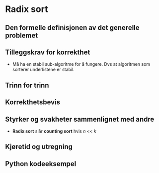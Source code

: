 # Radix sort

<!-- 
1. Kjenne den formelle definisjonen av det generelle problemet den løser
2. Kjenne til eventuelle tilleggskrav den stiller for å være korrekt
3. Vite hvordan den oppfører seg; kunne utføre algoritmen, trinn for trinn!
4. Forstå korrekthetsbeviset; hvordan og hvorfor virker algoritmen egentlig?
5. Kjenne til eventuelle styrker eller svakheter, sammenlignet med andre
6. Kjenne kjøretidene under ulike omstendigheter, og forstå utregningen
-->

## Den formelle definisjonen av det generelle problemet
<!-- Et problem er relasjonen mellom input og output -->

## Tilleggskrav for korrekthet
<!-- Korrekhet: algoritmer virker, gir det svaret den skal -->
<!-- Eks: Binary search må ha en sortert liste -->

* Må ha en stabil sub-algoritme for å fungere. Dvs at algoritmen som sorterer underlistene er stabil.

## Trinn for trinn
<!-- Pseudokode med forklaring -->

## Korrekthetsbevis
<!-- TBA -->

## Styrker og svakheter sammenlignet med andre

* **Radix sort** slår **counting sort** hvis *n* << *k*

## Kjøretid og utregning
<!-- Under ulike omstendigheter -->

## Python kodeeksempel
